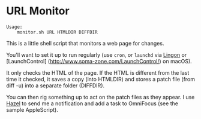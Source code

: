 # URL Monitor

	Usage:
		monitor.sh URL HTMLDIR DIFFDIR

This is a little shell script that monitors a web page for changes.

You'll want to set it up to run regularly (use `cron`, or `launchd`
via [Lingon](https://www.peterborgapps.com/lingon/) or
[LaunchControl] (http://www.soma-zone.com/LaunchControl/) on macOS).

It only checks the HTML of the page. If the HTML is different from
the last time it checked, it saves a copy (into HTMLDIR) and stores
a patch file (from diff -u) into a separate folder (DIFFDIR).

You can then rig something up to act on the patch files as they
appear. I use [Hazel](https://www.noodlesoft.com) to send me a
notification and add a task to OmniFocus (see the sample AppleScript).
